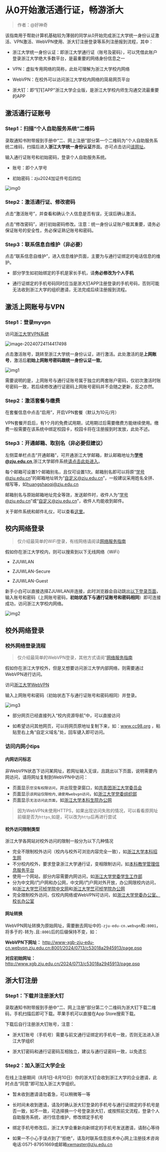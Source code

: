 # 从0开始激活通行证，畅游浙大

> 作者：@好神奇

该指南用于帮助计算机基础较为薄弱的同学从0开始完成浙江大学统一身份认证激活、VPN激活、WebVPN使用、浙大钉注册登录等系列注册报到流程，其中：

- 浙江大学统一身份认证：即浙江大学通行证（账号及密码），可以凭借此账户登录浙江大学绝大多数平台，是最重要的网络身份信息之一

- VPN：虚拟专用网络的简称，此处可理解为浙江大学校内网络

- WebVPN：在校外可以访问浙江大学校内网络的简易网页平台

- 浙大钉：即“钉钉APP”浙江大学企业版，是浙江大学校内师生沟通交流最重要的APP

## 激活通行证账号

### Step1：扫描“个人自助服务系统”二维码

录取通知书附带报到手册中“二、网上注册”部分第一个二维码为“个人自助服务系统二维码，扫描后进入**浙江大学统一身份认证**界面。亦可点击访问[该网址](https://zjuam.zju.edu.cn/zjuam-main/)。

输入通行证账号和初始密码，登录个人自助服务系统。

- 账号：即个人学号

- 初始密码：zju2024加证件号后四位

![img0](./assets/network_detailed/Clipboard_2024-07-23-21-20-17.webp)

### Step2：激活通行证、修改密码

点击“激活账号”，并查看和确认个人信息是否有误，无误后确认激活。

点击“修改密码”，进行初始密码修改。注意：统一身份认证账户极其重要，请务必保证账号的安全性，务必保证熟记账号和密码。

### Step3：联系信息自维护（非必要）

点击“联系信息自维护”，进入信息维护页面，主要为与通行证绑定的电话信息的维护。

- 部分学生如初始绑定的手机是家长手机，请**务必修改为个人手机**

- 通行证绑定的手机号码同时应当是浙大钉APP注册登录的手机号码，否则可能无法收到浙江大学的组织邀请，无法完成后续注册报到流程。

## 激活上网账号与VPN

### Step1：登录myvpn

访问[浙江大学VPN系统](https://myvpn.zju.edu.cn/)

![image-20240724114417498](./assets/image-20240724114417498.png)

点击激活账号，跳转至浙江大学统一身份认证，进行激活。此处激活的是**上网账号**，激活后**初始上网账号密码跟统一身份认证一致**。

![img1](./assets/network_detailed/Clipboard_2024-07-23-21-30-36.webp)

需要说明的是，上网账号与通行证账号属于独立的两套账户密码，仅初次激活时账号密码一致，若后续修改通行证密码上网账号密码并不会随之更新，反之亦然。

### Step2：激活套餐与缴费

在套餐信息中点击“启用”，开启VPN套餐（默认为10元/月）

VPN套餐开启后，有1个月的免费试用期，试用期过后需要缴费方能继续使用。缴费一般需要在该系统中绑定校园卡，校园卡将在注册报到时发放，此处不述。

### Step3：开通邮箱、取别名（非必要但建议）

左侧菜单栏点击“开通邮箱”，可开通浙江大学邮箱，默认邮箱地址为**学号@zju.edu.cn**,浙江大学邮件系统[请点击此处进入](https://mail.zju.edu.cn/)。

每个邮箱可设置1个邮箱别名，且仅可设置1次。邮箱别名即可以将原“学号@zju.edu.cn”的邮箱地址转为“自定义@zju.edu.cn”，一般建议采用姓名全拼、缩写等，如[huangshaoqi@zju.edu.cn](mailto:huangshaoqi@zju.edu.cn)

邮箱别名与原始邮箱地址完全等效，发送邮件时，收件人为“学号@zju.edu.cn”或“自定义@zju.edu.cn”，收件人均能收到邮件。

关于邮件系统和邮件礼仪，可以查看[这里](./learning/email_etiquette.md)。

## 校内网络登录

> 仅介绍最简单的WiFi登录，有线网络请阅读[网络服务指南](./life/network.md)

假如你在浙江大学校内，则可以搜索到以下无线网络（WiFi）

- ZJUWLAN

- ZJUWLAN-Secure

- ZJUWLAN-Guest

新手小白可以直接选择ZJUWLAN并连接，此时浏览器会自动跳出[以下登录页面](https://net3.zju.edu.cn)，输入账号和密码（上网账号密码，**初始状态下与通行证账号和密码相同**）即可连接成功，访问浙江大学校内网络。

![img2](./assets/network_detailed/Clipboard_2024-07-23-21-43-10.webp)

## 校外网络登录

### 校外网络登录流程

> 仅介绍最简单的WebVPN登录，其他方式请阅“[网络服务指南](./life/network.md)

假如你在浙江大学校外，但是又想要访问浙江大学内部网络，则需要通过WebVPN进行访问。

访问[浙江大学WebVPN](https://webvpn.zju.edu.cn/)

输入上网账号和密码（初始状态下与通行证账号和密码相同）并登录。

![img3](./assets/network_detailed/Clipboard_2024-07-23-21-47-00.webp)

- 部分网页已经直接列入“校内资源导航”中，可以直接访问

- 如希望访问其他网页，可以将网页原地址复制下来，如：www.cc98.org ，粘贴至右上角“自定义域名”处，回车键入即可访问。

### 访问内网小tips

#### 内网访问标志
非WebVPN状态下访问某网址，若网址输入无误，且跳出以下页面，说明需要内网访问，请将网址复制到WebVPN中访问：

- 页面显示`您没有权限访问`，并出现登录窗口，如[共青团浙江大学委员会](https://zjutw.zju.edu.cn/main.psp)
- 页面显示`该网站仅限校内,请使用webvpn访问`，如[浙江大学党委组织部](http://dwzzb.zju.edu.cn/)
- 页面显示`无法访问此页面`，如[浙江大学本科生院办公网](http://bksy.zju.edu.cn/main.htm)
> 因为WebVPN未使用HTTPS，如果出现访问失败的情况，可以看看原网址前缀是否为`https`,如是，可以改为`http`后再进行尝试

#### 校外访问限制类型
浙江大学各网站对校外访问的限制一般分为以下几种情况

- 完全不限制校外访问（校内与校外可浏览内容完全一致），如[浙江大学本科招生网](https://zdzsc.zju.edu.cn/)
- 不分校内校外，要求登录浙江大学通行证，变相限制访问，如[本科教学管理信息服务平台](http://zdbk.zju.edu.cn/)
- 使用一个网站，部分内容需要内网访问，如[浙江大学党委学生工作部](http://www.xgb.zju.edu.cn/)
- 分为中文网/门户网和办公网，中文网/门户网对外开放，办公网限校内访问，如[浙江大学竺可桢学院中文网](http://ckc.zju.edu.cn/)和[浙江大学竺可桢学院办公网](http://office.ckc.zju.edu.cn/)
- 完全限制校外访问，仅校内网络或WebVPN可访问，如[浙江大学党委办公室、校长办公室](http://office.zju.edu.cn/)

#### 网址转换

WebVPN网址转换为原始网址，需要删去网址中的`-zju-edu-cn.webvpn`和`:8001`，将多于的`-`转为`.`且`:8001`后的后缀保持不变，如：

**WebVPN下网址：** http://www-xgb-zju-edu-cn.webvpn.zju.edu.cn:8001/2024/0713/c53018a2945913/page.psp

**对应初始网址：** http://www.xgb.zju.edu.cn/2024/0713/c53018a2945913/page.psp

## 浙大钉注册

### Step1：下载并注册浙大钉

录取通知书附带报到手册中“二、网上注册”部分第二个二维码为浙大钉下载二维码，手机扫描后即可下载。苹果手机可以直接在App Store搜索下载。

下载后自行注册浙大钉账号，注意：

- 浙大钉账号（手机号）需要与前文通行证绑定的手机号一致，否则无法进入浙江大学组织

- 浙大钉密码和通行证密码互相独立，建议与通行证密码一致，以免遗忘

### Step2：加入浙江大学企业

在线上注册期间（8月1日-8月10日）你的浙大钉会收到浙江大学的企业邀请，此时点击“同意”即可加入浙江大学组织。

- 暂未收到邀请请勿着急，可以稍微等一等

- 长时间未收到邀请，请及时确认浙大钉登录的手机号与通行证绑定的手机号是否一致，如不一致，可选择换一个号登录浙大钉，或按照前文流程，登录个人自助服务系统，进行信息维护，修改绑定手机号

- 绑定手机号修改后，浙江大学会重新向新绑定的手机号发送邀请，请耐心等待

- 如果一不小心手误点到了“拒绝”，请及时联系信息技术中心网上注册技术咨询电话:0571-87951669或邮箱[xwmaster@zju.edu.cn](mailto:xwmaster@zju.edu.cn)
